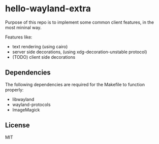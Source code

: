 # hello-wayland-extra

Purpose of this repo is to implement some common client features, in the most mininal way.

Features like:

- text rendering (using cairo)
- server side decorations, (using xdg-decoration-unstable protocol)
- (TODO) client side decorations

## Dependencies

The following dependencies are required for the Makefile to function properly:

- libwayland
- wayland-protocols
- ImageMagick

## License

MIT

[xdg-shell]: https://gitlab.freedesktop.org/wayland/wayland-protocols/-/tree/master/stable/xdg-shell
